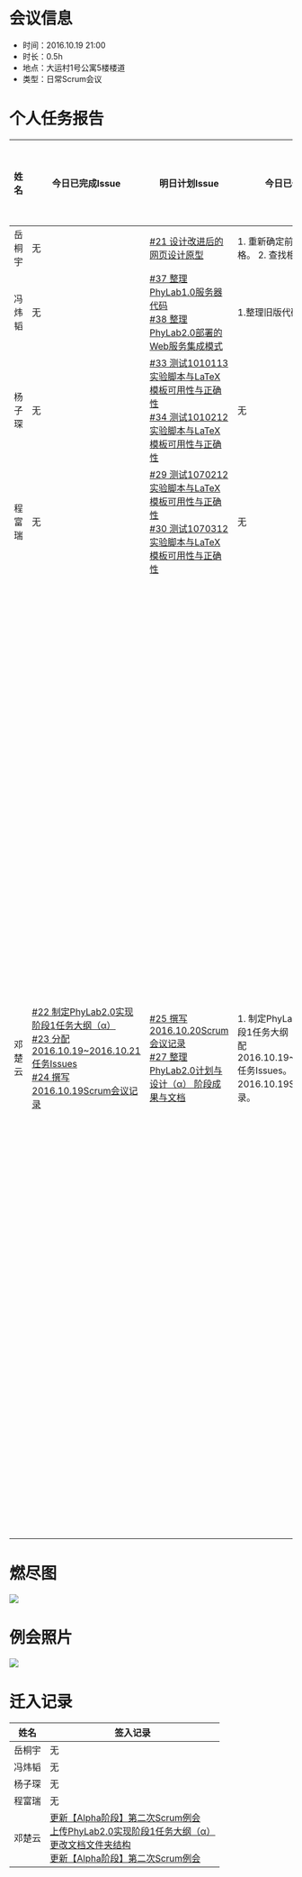 # 会议信息

* 时间：2016.10.19 21:00
* 时长：0.5h
* 地点：大运村1号公寓5楼楼道
* 类型：日常Scrum会议

# 个人任务报告

| 姓名 | 今日已完成Issue | 明日计划Issue | 今日已做事务 | 工作困难 | 今日工作时长 |
| --- | --- | --- | --- | --- | --- |
| 岳桐宇 | 无 | [#21 设计改进后的网页设计原型](https://github.com/default1406/PhyLab/issues/21) | 1. 重新确定前端设计风格。 2. 查找相关素材。 | 无 | 1h |
| 冯炜韬 | 无 | [#37 整理PhyLab1.0服务器代码](https://github.com/default1406/PhyLab/issues/37)<br/>[#38 整理PhyLab2.0部署的Web服务集成模式](https://github.com/default1406/PhyLab/issues/38) | 1.整理旧版代码。 | 无 | 1h |
| 杨子琛 | 无 | [#33 测试1010113实验脚本与LaTeX模板可用性与正确性](https://github.com/default1406/PhyLab/issues/33)<br/>[#34 测试1010212实验脚本与LaTeX模板可用性与正确性](https://github.com/default1406/PhyLab/issues/34) | 无 | 无 | 0h |
| 程富瑞 | 无 | [#29 测试1070212实验脚本与LaTeX模板可用性与正确性](https://github.com/default1406/PhyLab/issues/29)<br/>[#30 测试1070312实验脚本与LaTeX模板可用性与正确性](https://github.com/default1406/PhyLab/issues/30) | 无 | 无 | 0h |
| 邓楚云 | [#22 制定PhyLab2.0实现阶段1任务大纲（α）](https://github.com/default1406/PhyLab/issues/22)<br/>[#23 分配2016.10.19~2016.10.21任务Issues](https://github.com/default1406/PhyLab/issues/23)<br/>[#24 撰写2016.10.19Scrum会议记录](https://github.com/default1406/PhyLab/issues/24) | [#25 撰写2016.10.20Scrum会议记录](https://github.com/default1406/PhyLab/issues/25)<br/>[#27 整理PhyLab2.0计划与设计（α） 阶段成果与文档](https://github.com/default1406/PhyLab/issues/27) | 1. 制定PhyLab2.0实现阶段1任务大纲（α）。 2. 分配2016.10.19~2016.10.21任务Issues。 3. 撰写2016.10.19Scrum会议记录。 | 1. 组员们消极怠工，PM无法推动项目进展。 2. 由于组员们实际工作量极低，开会过程中PM想激发大家斗志，但是遭到大家反感，认为浪费时间，形成恶性循环。 3. 经常受到部分组员的讥笑、嘲讽和诡辩，导致PM怀疑自身的工作价值，情绪低落。 4. 部分组员缺少项目责任感，工作成果质量较低。 | 4h |

# 燃尽图

![](http://images.cnblogs.com/cnblogs_com/Default1406/889885/o_%e7%87%83%e5%b0%bd%e5%9b%be20161019.png)

# 例会照片

![](http://images.cnblogs.com/cnblogs_com/Default1406/889885/o_Scrum%e4%be%8b%e4%bc%9a20161019.jpg)

# 迁入记录

| 姓名 | 签入记录 |
| --- | --- |
| 岳桐宇 | 无 |
| 冯炜韬 | 无 |
| 杨子琛 | 无 |
| 程富瑞 | 无 |
| 邓楚云 | [更新【Alpha阶段】第二次Scrum例会](https://github.com/default1406/PhyLab/commit/a17483763465ef6b774eaddca8907cb25557c179)<br/>[上传PhyLab2.0实现阶段1任务大纲（α）](https://github.com/default1406/PhyLab/commit/238cddfdc62323d815404b49101fe287a7e61e89)<br/>[更改文档文件夹结构](https://github.com/default1406/PhyLab/commit/58da79d351078d9e583190355ff31ee755c636bc)<br/>[更新【Alpha阶段】第二次Scrum例会](https://github.com/default1406/PhyLab/commit/49d79f9c0ca421ad87dce3e2c815c5dc8fca7a6e) |
